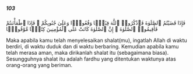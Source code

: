 ##### 103

<span class="ayah">فَإِذَا قَضَيْتُمُ ٱلصَّلَوٰةَ فَٱذْكُرُوا۟ ٱللَّهَ قِيَٰمًۭا وَقُعُودًۭا وَعَلَىٰ جُنُوبِكُمْ ۚ فَإِذَا ٱطْمَأْنَنتُمْ فَأَقِيمُوا۟ ٱلصَّلَوٰةَ ۚ إِنَّ ٱلصَّلَوٰةَ كَانَتْ عَلَى ٱلْمُؤْمِنِينَ كِتَٰبًۭا مَّوْقُوتًۭا</span>

<span class="ayah_translation">Maka apabila kamu telah menyelesaikan shalat(mu), ingatlah Allah di waktu berdiri, di waktu duduk dan di waktu berbaring. Kemudian apabila kamu telah merasa aman, maka dirikanlah shalat itu (sebagaimana biasa). Sesungguhnya shalat itu adalah fardhu yang ditentukan waktunya atas orang-orang yang beriman.</span>
